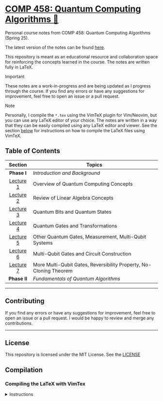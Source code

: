 # [COMP 458: Quantum Computing Algorithms 🧬](https://micahkepe.com/comp458-notes/)

Personal course notes from COMP 458: Quantum Computing Algorithms (Spring 25).

The latest version of the notes can be found [here](https://micahkepe.com/comp458-notes/).

This repository is meant as an educational resource and collaboration space
for reinforcing the concepts learned in the course. The notes are written fully
in LaTeX.

> [!IMPORTANT]
> These notes are a work-in-progress and are being updated as I progress through
> the course. If you find any errors or have any suggestions for improvement,
> feel free to open an issue or a pull request.

> [!NOTE]
> Personally, I compile the `*.tex` using the VimTeX plugin for Vim/Neovim, but
> you can use any LaTeX editor of your choice. The notes are written in a way that
> they can be easily compiled using any LaTeX editor and viewer. See the section
> [below](#compiling-the-latex-with-vimtex) for instructions on how to compile the
> LaTeX files using VimTeX.

## Table of Contents

<div align="center">

|                    Section                    | Topics                                                             |
| :-------------------------------------------: | ------------------------------------------------------------------ |
|           <strong>Phase I</strong>            | <em>Introduction and Background</em>                               |
| [Lecture 1](./lectures/phase-i/lecture1.tex)  | Overview of Quantum Computing Concepts                             |
| [Lecture 2](./lectures/phase-i/lecture2.tex)  | Review of Linear Algebra Concepts                                  |
| [Lecture 3](./lectures/phase-i/lecture3.tex)  | Quantum Bits and Quantum States                                    |
| [Lecture 4](./lectures/phase-i/lecture4.tex)  | Quantum Gates and Transformations                                  |
| [Lecture 5](./lectures/phase-i/lecture5.tex)  | Other Quantum Gates, Measurement, Multi-Qubit Systems              |
| [Lecture 6](./lectures/phase-i/lecture6.tex)  | Multi-Qubit Gates and Circuit Construction                         |
| [Lecture 7](./lectures/phase-ii/lecture7.tex) | More Multi-Qubit Gates, Reversibility Property, No-Cloning Theorem |
|          <strong>Phase II </strong>           | <em>Fundamentals of Quantum Algorithms</em>                        |

</div>

---

## Contributing

If you find any errors or have any suggestions for improvement, feel free to
open an issue or a pull request. I would be happy to review and merge any
contributions.

---

## License

This repository is licensed under the MIT License. See the [LICENSE](./LICENSE)

## Compilation

### Compiling the LaTeX with VimTex

<details>
<summary>Instructions</summary>

1. Clone the repository:

```code
git clone https://github.com/micahkepe/comp458-notes.git
cd comp458-notes
```

2. Open the `main.tex` file in Vim or Neovim:

```
nvim main.tex
```

3. Ensure that you have the [`VimTeX`](https://github.com/lervag/vimtex) plugin
   installed. This will be used to compile the LaTeX files and preview the
   PDF in real-time in a PDF viewer of your choice (I use `sioyek`).

4. Compile the LaTeX file by running the following command in Vim:

   ```
   :VimTexCompile
   ```

5. Preview the compiled PDF:

   ```
   :VimTexView
   ```

If you have any issues with the compilation, feel free to open an issue or
reach out to me directly.

</details>
